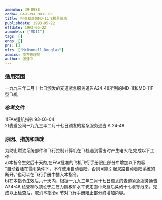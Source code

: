 ```yaml
---
amendno: 39-0988  
cadno: CAD1993-MD11-05  
title: 检查和改装MD-11飞机导线束  
publishdate: 1993-05-22  
effdate: 1993-05-22  
acmodels: ["MD11"]  
tags: []  
engs: []  
pns: []  
mfrs: ["McDonnell-Douglas"]  
admins: 华东管理局  
author: 张建中  
---
```

  
### 适用范围  
一九九三年二月十七日颁发的麦道紧急服务通告A24-48所列的MD-11和MD-11F型飞机  
  
<!--more-->  
### 参考文件  
  1)FAA适航指令 93-06-04  
  2)麦道公司一九九三年二月十七日颁发的紧急服务通告 A 24-48  
  
### 原因、措施和规定  

  为防止燃油系统部件和飞行控制计算机在飞机遇到雷击时产生电火花,完成以下工作:  
  a)本指令生效后十天内,在FAA批准的飞机飞行手册限止部分中增加以下内容:  
“自动着陆在雷雨条件下，不许使用自动着陆，否则可能引起双路自动着陆系统的断开。”也可以在飞行手册中插入本指令。  
  b)在本指令生效后六十天内，根据一九九三年二月十七日颁发的麦道紧急服务通告A24-48,检查和改装位于后压力隔板和水平安定面中央盒后梁的十七根导线束。完成以上检查后，取消本指令a)节对飞行手册限止部分的增加内容。  
  
